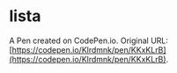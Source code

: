 # lista

A Pen created on CodePen.io. Original URL: [https://codepen.io/Klrdmnk/pen/KKxKLrB](https://codepen.io/Klrdmnk/pen/KKxKLrB).

